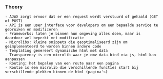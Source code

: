 ### Theory 

	- AJAX zorgt ervoor dat er een request wordt verstuurd of gehaald (GET of POST)
	- API is een user interface voor developers om een bepaalde service te gebruiken en modificeren
	- Frameworks: laten je binnen hun omgeving alles doen, maar is daardoor wel beperkt met modificatie
	- Microlibs: kleine snippets die geoptimaliseerd zijn om geimplementeerd te worden binnen andere code
	- Templating genereert dynamische html met data
	- Transparency is een microlib waar je dmv data-bind via js, html kan aanpassen
	- Routing: het bepalen van een route naar een pagina
	- Routie is een microlib die verschillende functies start bij verschillende plekken binnen de html (pagina's)

